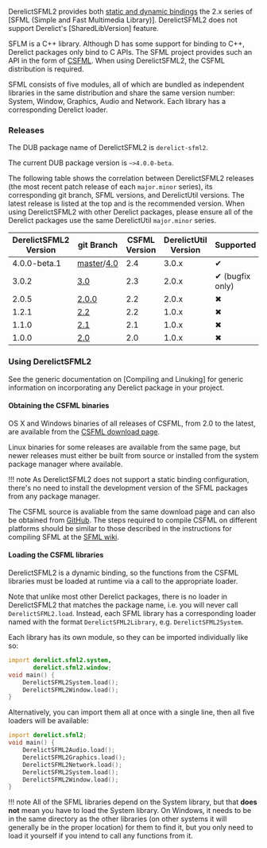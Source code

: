 DerelictSFML2 provides both [static and dynamic bindings] the 2.x series of [SFML (Simple and Fast Multimedia Library)]. DerelictSFML2 does not support Derelict's [SharedLibVersion] feature.

SFLM is a C++ library. Although D has some support for binding to C++, Derelict packages only bind to C APIs. The SFML project provides such an API in the form of [CSFML]. When using DerelictSFML2, the CSFML distribution is required.

SFML consists of five modules, all of which are bundled as independent libraries in the same distribution and share the same version number: System, Window, Graphics, Audio and Network. Each library has a corresponding Derelict loader.

[static and dynamic bindings]: ../bindings
[SFML2 (Simple and Fast Multimedia Library)]: https://www.sfml-dev.org/
[CSFML]: https://github.com/SFML/CSFML

### Releases

The DUB package name of DerelictSFML2 is `derelict-sfml2`.

The current DUB package version is `~>4.0.0-beta`.

The following table shows the correlation between DerelictSFML2 releases (the most recent patch release of each `major.minor` series), its corresponding git branch, SFML versions, and DerelictUtil versions. The latest release is listed at the top and is the recommended version. When using DerelictSFML2 with other Derelict packages, please ensure all of the Derelict packages use the same DerelictUtil `major.minor` series.

| DerelictSFML2 Version  | git Branch     | CSFML  Version | DerelictUtil Version | Supported |
| ---------------------  | ----------     | -------------- | -------------------- | --------- |
| 4.0.0-beta.1           | [master]/[4.0] | 2.4            | 3.0.x                | &#x2714;  |
| 3.0.2                  | [3.0]          | 2.3            | 2.0.x                | &#x2714; (bugfix only)  |
| 2.0.5                  | [2.0.0]        | 2.2            | 2.0.x                | &#x2716;  |
| 1.2.1                  | [2.2]          | 2.2            | 1.0.x                | &#x2716;  |
| 1.1.0                  | [2.1]          | 2.1            | 1.0.x                | &#x2716;  |
| 1.0.0                  | [2.0]          | 2.0            | 1.0.x                | &#x2716;  |

[master]: https://github.com/DerelictOrg/DerelictSFML2/tree/master
[4.0]: https://github.com/DerelictOrg/DerelictSFML2/tree/4.0
[3.0]: https://github.com/DerelictOrg/DerelictSFML2/tree/3.0
[2.0.0]: https://github.com/DerelictOrg/DerelictSFML2/tree/2.0.0
[2.2]: https://github.com/DerelictOrg/DerelictSFML2/tree/2.2
[2.1]: https://github.com/DerelictOrg/DerelictSFML2/tree/2.1
[2.0]: https://github.com/DerelictOrg/DerelictSFML2/tree/2.0

### Using DerelictSFML2

See the generic documentation on [Compiling and Linuking] for generic information on incorporating any Derelict package in your project.

[Compiling and Linking]: ../building/overview

#### Obtaining the CSFML binaries

OS X and Windows binaries of all releases of CSFML, from 2.0 to the latest, are available from the [CSFML download page].

Linux binaries for some releases are available from the same page, but newer releases must either be built from source or installed from the system package manager where available.

!!! note
    As DerelictSFML2 does not support a static binding configuration, there's no need to install the development version of the SFML packages from any package manager.

The CSFML source is avaliable from the same download page and can also be obtained from [GitHub]. The steps required to compile CSFML on different platforms should be similar to those described in the instructions for compiling SFML at the [SFML wiki].

[CSFML download page]: https://www.sfml-dev.org/download/csfml/
[GitHub]: https://github.com/SFML/CSFML
[SFML wiki]: https://github.com/SFML/SFML/wiki/Tutorials

#### Loading the CSFML libraries

DerelictSFML2 is a dynamic binding, so the functions from the CSFML libraries must be loaded at runtime via a call to the appropriate loader. 

Note that unlike most other Derelict packages, there is no loader in DerelictSFML2 that matches the package name, i.e. you will never call `DerelictSFML2.load`. Instead, each SFML library has a corresponding loader named with the format `DerelictSFML2Library`, e.g. `DerelictSFML2System`.

Each library has its own module, so they can be imported individually like so:

```d
import derelict.sfml2.system,
       derelict.sfml2.window;
void main() {
    DerelictSFML2System.load();
    DerelictSFML2Window.load();
}
```

Alternatively, you can import them all at once with a single line, then all five loaders will be available:

```d
import derelict.sfml2;
void main() {
    DerelictSFML2Audio.load();
    DerelictSFML2Graphics.load();
    DerelictSFML2Network.load();
    DerelictSFML2System.load();
    DerelictSFML2Window.load();
}
```

!!! note
    All of the SFML libraries depend on the System library, but that **does not** mean you have to load the System library. On Windows, it needs to be in the same directory as the other libraries (on other systems it will generally be in the proper location) for them to find it, but you only need to load it yourself if you intend to call any functions from it.